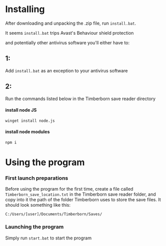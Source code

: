 # Installing

After downloading and unpacking the .zip file, run `install.bat`.

It seems `install.bat` trips Avast's Behaviour shield protection

and potentially other antivirus software you'll either have to:

## 1:

Add `install.bat` as an exception to your antivirus software
  

## 2:

Run the commands listed below in the Timberborn save reader directory

#### install node JS

	winget install node.js

#### install node modules

	npm i

# Using the program
### First launch preparations

Before using the program for the first time, create a file called `Timberborn_save_location.txt` in the Timberborn save reader folder, and copy into it the path of the folder Timberborn uses to store the save files. It should look something like this:  
	
	C:/Users/[user]/Documents/Timberborn/Saves/

### Launching the program
Simply run `start.bat` to start the program
